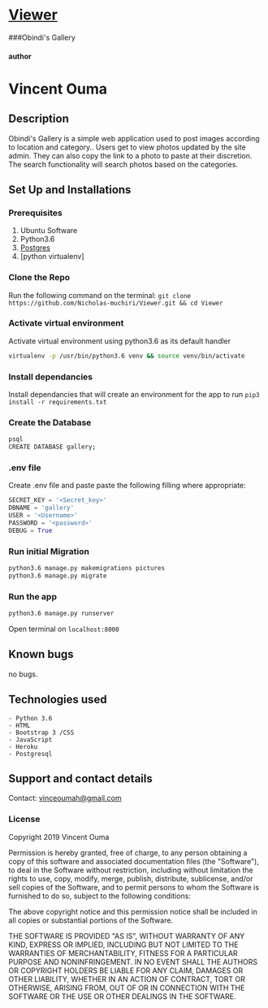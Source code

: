 # [Viewer](https://mygalla.herokuapp.com/)
###Obindi's Gallery

#### author
# Vincent Ouma

## Description
 Obindi's Gallery
 is a simple  web application used to post images according to location and category.. Users get to view photos updated by the site admin.  They can also copy the link to a photo to paste at their discretion. The search functionality will search photos based on the categories. 

## Set Up and Installations

### Prerequisites
1. Ubuntu Software
2. Python3.6
3. [Postgres](https://www.postgresql.org/download/)
4. [python virtualenv]

### Clone the Repo
Run the following command on the terminal:
`git clone https://github.com/Nicholas-muchiri/Viewer.git && cd Viewer`

### Activate virtual environment
Activate virtual environment using python3.6 as its default handler
```bash
virtualenv -p /usr/bin/python3.6 venv && source venv/bin/activate
```

### Install dependancies
Install dependancies that will create an environment for the app to run
`pip3 install -r requirements.txt`

### Create the Database
```bash
psql
CREATE DATABASE gallery;
```
### .env file
Create .env file and paste paste the following filling where appropriate:
```python
SECRET_KEY = '<Secret_key>'
DBNAME = 'gallery'
USER = '<Username>'
PASSWORD = '<password>'
DEBUG = True
```
### Run initial Migration
```bash
python3.6 manage.py makemigrations pictures
python3.6 manage.py migrate
```

### Run the app
```bash
python3.6 manage.py runserver
```
Open terminal on `localhost:8000`

## Known bugs
no bugs. 

## Technologies used
    - Python 3.6
    - HTML
    - Bootstrap 3 /CSS
    - JavaScript
    - Heroku
    - Postgresql

## Support and contact details
Contact: vinceoumah@gmail.com 


### License
Copyright 2019 Vincent Ouma

Permission is hereby granted, free of charge, to any person obtaining a copy of this software and associated documentation files (the "Software"), to deal in the Software without restriction, including without limitation the rights to use, copy, modify, merge, publish, distribute, sublicense, and/or sell copies of the Software, and to permit persons to whom the Software is furnished to do so, subject to the following conditions:

The above copyright notice and this permission notice shall be included in all copies or substantial portions of the Software.

THE SOFTWARE IS PROVIDED "AS IS", WITHOUT WARRANTY OF ANY KIND, EXPRESS OR IMPLIED, INCLUDING BUT NOT LIMITED TO THE WARRANTIES OF MERCHANTABILITY, FITNESS FOR A PARTICULAR PURPOSE AND NONINFRINGEMENT. IN NO EVENT SHALL THE AUTHORS OR COPYRIGHT HOLDERS BE LIABLE FOR ANY CLAIM, DAMAGES OR OTHER LIABILITY, WHETHER IN AN ACTION OF CONTRACT, TORT OR OTHERWISE, ARISING FROM, OUT OF OR IN CONNECTION WITH THE SOFTWARE OR THE USE OR OTHER DEALINGS IN THE SOFTWARE.

